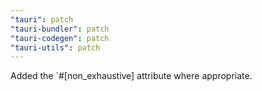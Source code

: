 ```yaml
---
"tauri": patch
"tauri-bundler": patch
"tauri-codegen": patch
"tauri-utils": patch
---
```


Added the `#[non_exhaustive] attribute where appropriate.
